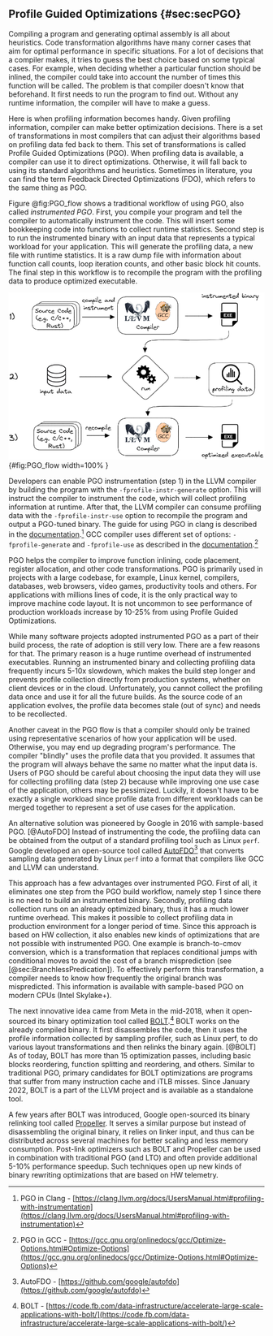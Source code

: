 

## Profile Guided Optimizations {#sec:secPGO}	

Compiling a program and generating optimal assembly is all about heuristics. Code transformation algorithms have many corner cases that aim for optimal performance in specific situations. For a lot of decisions that a compiler makes, it tries to guess the best choice based on some typical cases. For example, when deciding whether a particular function should be inlined, the compiler could take into account the number of times this function will be called. The problem is that compiler doesn't know that beforehand. It first needs to run the program to find out. Without any runtime information, the compiler will have to make a guess.

Here is when profiling information becomes handy. Given profiling information, compiler can make better optimization decisions. There is a set of transformations in most compilers that can adjust their algorithms based on profiling data fed back to them. This set of transformations is called Profile Guided Optimizations (PGO). When profiling data is available, a compiler can use it to direct optimizations. Otherwise, it will fall back to using its standard algorithms and heuristics. Sometimes in literature, you can find the term Feedback Directed Optimizations (FDO), which refers to the same thing as PGO.

Figure @fig:PGO_flow shows a traditional workflow of using PGO, also called *instrumented PGO*. First, you compile your program and tell the compiler to automatically instrument the code. This will insert some bookkeeping code into functions to collect runtime statistics. Second step is to run the instrumented binary with an input data that represents a typical workload for your application. This will generate the profiling data, a new file with runtime statistics. It is a raw dump file with information about function call counts, loop iteration counts, and other basic block hit counts. The final step in this workflow is to recompile the program with the profiling data to produce optimized executable.

![Instrumented PGO workflow.](../../img/cpu_fe_opts/pgo_flow.png){#fig:PGO_flow width=100% }

Developers can enable PGO instrumentation (step 1) in the LLVM compiler by building the program with the `-fprofile-instr-generate` option. This will instruct the compiler to instrument the code, which will collect profiling information at runtime. After that, the LLVM compiler can consume profiling data with the `-fprofile-instr-use` option to recompile the program and output a PGO-tuned binary. The guide for using PGO in clang is described in the [documentation](https://clang.llvm.org/docs/UsersManual.html#profiling-with-instrumentation).[^7] GCC compiler uses different set of options: `-fprofile-generate` and `-fprofile-use` as described in the [documentation](https://gcc.gnu.org/onlinedocs/gcc/Optimize-Options.html#Optimize-Options).[^10]

PGO helps the compiler to improve function inlining, code placement, register allocation, and other code transformations. PGO is primarily used in projects with a large codebase, for example, Linux kernel, compilers, databases, web browsers, video games, productivity tools and others. For applications with millions lines of code, it is the only practical way to improve machine code layout. It is not uncommon to see performance of production workloads increase by 10-25% from using Profile Guided Optimizations.

While many software projects adopted instrumented PGO as a part of their build process, the rate of adoption is still very low. There are a few reasons for that. The primary reason is a huge runtime overhead of instrumented executables. Running an instrumented binary and collecting profiling data frequently incurs 5-10x slowdown, which makes the build step longer and prevents profile collection directly from production systems, whether on client devices or in the cloud. Unfortunately, you cannot collect the profiling data once and use it for all the future builds. As the source code of an application evolves, the profile data becomes stale (out of sync) and needs to be recollected.

Another caveat in the PGO flow is that a compiler should only be trained using representative scenarios of how your application will be used. Otherwise, you may end up degrading program's performance. The compiler "blindly" uses the profile data that you provided. It assumes that the program will always behave the same no matter what the input data is. Users of PGO should be careful about choosing the input data they will use for collecting profiling data (step 2) because while improving one use case of the application, others may be pessimized. Luckily, it doesn't have to be exactly a single workload since profile data from different workloads can be merged together to represent a set of use cases for the application.

An alternative solution was pioneered by Google in 2016 with sample-based PGO. [@AutoFDO] Instead of instrumenting the code, the profiling data can be obtained from the output of a standard profiling tool such as Linux `perf`. Google developed an open-source tool called [AutoFDO](https://github.com/google/autofdo)[^8] that converts sampling data generated by Linux `perf` into a format that compilers like GCC and LLVM can understand.

This approach has a few advantages over instrumented PGO. First of all, it eliminates one step from the PGO build workflow, namely step 1 since there is no need to build an instrumented binary. Secondly, profiling data collection runs on an already optimized binary, thus it has a much lower runtime overhead. This makes it possible to collect profiling data in production environment for a longer period of time. Since this approach is based on HW collection, it also enables new kinds of optimizations that are not possible with instrumented PGO. One example is branch-to-cmov conversion, which is a transformation that replaces conditional jumps with conditional moves to avoid the cost of a branch misprediction (see [@sec:BranchlessPredication]). To effectively perform this transformation, a compiler needs to know how frequently the original branch was mispredicted. This information is available with sample-based PGO on modern CPUs (Intel Skylake+).

The next innovative idea came from Meta in the mid-2018, when it open-sourced its binary optimization tool called [BOLT](https://code.fb.com/data-infrastructure/accelerate-large-scale-applications-with-bolt/).[^9] BOLT works on the already compiled binary. It first disassembles the code, then it uses the profile information collected by sampling profiler, such as Linux perf, to do various layout transformations and then relinks the binary again. [@BOLT] As of today, BOLT has more than 15 optimization passes, including basic blocks reordering, function splitting and reordering, and others. Similar to traditional PGO, primary candidates for BOLT optimizations are programs that suffer from many instruction cache and iTLB misses. Since January 2022, BOLT is a part of the LLVM project and is available as a standalone tool.

A few years after BOLT was introduced, Google open-sourced its binary relinking tool called [Propeller](https://github.com/google/llvm-propeller/blob/plo-dev/Propeller_RFC.pdf). It serves a similar purpose but instead of disassembling the original binary, it relies on linker input, and thus can be distributed across several machines for better scaling and less memory consumption. Post-link optimizers such as BOLT and Propeller can be used in combination with traditional PGO (and LTO) and often provide additional 5-10% performance speedup. Such techniques open up new kinds of binary rewriting optimizations that are based on HW telemetry.

[^7]: PGO in Clang - [https://clang.llvm.org/docs/UsersManual.html#profiling-with-instrumentation](https://clang.llvm.org/docs/UsersManual.html#profiling-with-instrumentation)
[^8]: AutoFDO - [https://github.com/google/autofdo](https://github.com/google/autofdo)
[^9]: BOLT - [https://code.fb.com/data-infrastructure/accelerate-large-scale-applications-with-bolt/](https://code.fb.com/data-infrastructure/accelerate-large-scale-applications-with-bolt/)
[^10]: PGO in GCC - [https://gcc.gnu.org/onlinedocs/gcc/Optimize-Options.html#Optimize-Options](https://gcc.gnu.org/onlinedocs/gcc/Optimize-Options.html#Optimize-Options)
